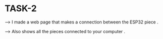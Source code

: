 # TASK-2

--> I made a web page that makes a connection between the ESP32 piece .

--> Also shows all the pieces connected to your computer .

